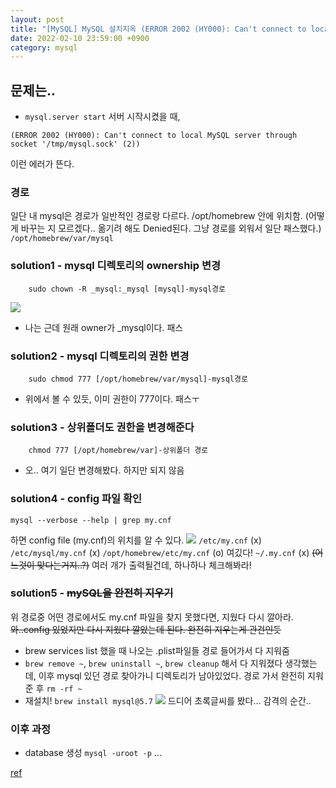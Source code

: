 ```yaml
---
layout: post
title: "[MySQL] MySQL 설치지옥 (ERROR 2002 (HY000): Can't connect to local MySQL server through socket '/tmp/mysql.sock' (2))"
date: 2022-02-10 23:59:00 +0900
category: mysql
---
```

## 문제는..
- `mysql.server start` 서버 시작시켰을 때, 
```
(ERROR 2002 (HY000): Can't connect to local MySQL server through socket '/tmp/mysql.sock' (2))
```
이런 에러가 뜬다. 
### 경로
일단 내 mysql은 경로가 일반적인 경로랑 다르다. /opt/homebrew 안에 위치함. (어떻게 바꾸는 지 모르겠다.. 옮기려 해도 Denied된다. 그냥 경로를 외워서 일단 패스했다.) `/opt/homebrew/var/mysql`

### solution1 - mysql 디렉토리의 ownership 변경
```
	sudo chown -R _mysql:_mysql [mysql]-mysql경로
```
![](https://images.velog.io/images/yeawonbong/post/469c4dc4-1229-4893-b6be-ae1d5b0f4f67/%E1%84%89%E1%85%B3%E1%84%8F%E1%85%B3%E1%84%85%E1%85%B5%E1%86%AB%E1%84%89%E1%85%A3%E1%86%BA%202022-02-08%20%E1%84%8B%E1%85%A9%E1%84%92%E1%85%AE%2010.12.13.png)
- 나는 근데 원래 owner가 _mysql이다. 패스
### solution2 - mysql 디렉토리의 권한 변경
```
	sudo chmod 777 [/opt/homebrew/var/mysql]-mysql경로
```
- 위에서 볼 수 있듯, 이미 권한이 777이다. 패스ㅜ
### solution3 - 상위폴더도 권한을 변경해준다
```
	chmod 777 [/opt/homebrew/var]-상위폴더 경로
```
- 오.. 여기 일단 변경해봤다. 하지만 되지 않음
### solution4 - config 파일 확인
```
mysql --verbose --help | grep my.cnf
```
하면 config file (my.cnf)의 위치를 알 수 있다.
![](https://images.velog.io/images/yeawonbong/post/f8a5055e-93bb-4f58-86a9-ef867cc00a49/%E1%84%89%E1%85%B3%E1%84%8F%E1%85%B3%E1%84%85%E1%85%B5%E1%86%AB%E1%84%89%E1%85%A3%E1%86%BA%202022-02-08%20%E1%84%8B%E1%85%A9%E1%84%92%E1%85%AE%2010.24.46.png)
`/etc/my.cnf` (x)
`/etc/mysql/my.cnf` (x)
`/opt/homebrew/etc/my.cnf` (o) 여깄다!
`~/.my.cnf` (x)
~~(어느것이 맞다는거지..?)~~
여러 개가 출력될건데, 하나하나 체크해봐라!
### solution5 - ~~mySQL을 완전히 지우기~~
위 경로중 어떤 경로에서도 my.cnf 파일을 찾지 못했다면, 지웠다 다시 깔아라. 
~~와..config 있었지만 다시 지웠다 깔았는데 된다. 완전히 지우는게 관건인듯~~

- brew services list 했을 때 나오는 .plist파일들 경로 들어가서 다 지워줌
- `brew remove ~`, `brew uninstall ~`, `brew cleanup` 해서 다 지워졌다 생각했는데, 이후 mysql 있던 경로 찾아가니 디렉토리가 남아있었다. 경로 가서 완전히 지워준 후 `rm -rf ~`
- 재설치! `brew install mysql@5.7`
![](https://images.velog.io/images/yeawonbong/post/b261daed-b4f7-4e50-8914-e0d2845f9132/%E1%84%89%E1%85%B3%E1%84%8F%E1%85%B3%E1%84%85%E1%85%B5%E1%86%AB%E1%84%89%E1%85%A3%E1%86%BA%202022-02-08%20%E1%84%8B%E1%85%A9%E1%84%92%E1%85%AE%2010.57.18.png)
드디어 초록글씨를 봤다... 감격의 순간..
### 이후 과정
- database 생성 `mysql -uroot -p` ... 

[ref](https://janac.medium.com/mysql-error-the-server-quit-without-updating-pid-file-ce320ff75828)
